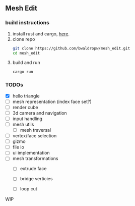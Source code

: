 ## Mesh Edit

### build instructions
1. install rust and cargo, [here](https://rustup.rs/).
2. clone repo
   ```bash
   git clone https://github.com/bwaldropw/mesh_edit.git
   cd mesh_edit
3. build and run
   ```bash
   cargo run

### TODOs
- [x] hello triangle
- [ ] mesh representation (index face set?)
- [ ] render cube
- [ ] 3d camera and navigation
- [ ] input handling
- [ ] mesh utils
   - [ ] mesh traversal 
- [ ] vertex/face selection
- [ ] gizmo
- [ ] file io
- [ ] ui implementation
- [ ] mesh transformations
   - [ ] extrude face
   - [ ] bridge verticies
   - [ ] loop cut 



WIP
